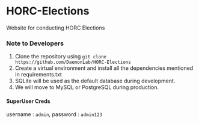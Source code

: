 # HORC-Elections
Website for conducting HORC Elections

### Note to Developers
1. Clone the repository using `git clone https://github.com/DaemonLab/HORC-Elections`
2. Create a virtual environment and install all the dependencies mentioned in requirements.txt
3. SQLite will be used as the default database during development.
4. We will move to MySQL or PostgreSQL during production.

#### SuperUser Creds
username : `admin`, 
password : `admin123`
